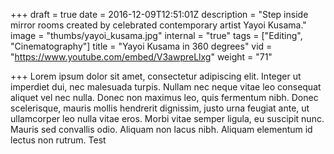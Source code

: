 +++
draft = true
date = 2016-12-09T12:51:01Z
description = "Step inside mirror rooms created by celebrated contemporary artist Yayoi Kusama."
image = "thumbs/yayoi_kusama.jpg"
internal = "true"
tags = ["Editing", "Cinematography"]
title = "Yayoi Kusama in 360 degrees"
vid = "https://www.youtube.com/embed/V3awpreLlxg"
weight = "71"

+++
Lorem ipsum dolor sit amet, consectetur adipiscing elit. Integer ut imperdiet dui, nec malesuada turpis. Nullam nec neque vitae leo consequat aliquet vel nec nulla. Donec non maximus leo, quis fermentum nibh. Donec scelerisque, mauris mollis hendrerit dignissim, justo urna feugiat ante, ut ullamcorper leo nulla vitae eros. Morbi vitae semper ligula, eu suscipit nunc. Mauris sed convallis odio. Aliquam non lacus nibh. Aliquam elementum id lectus non rutrum. Test
